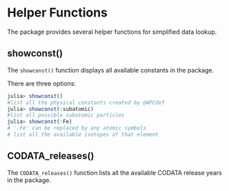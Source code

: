# Helper Functions

The package provides several helper functions for simplified data lookup.

## showconst()

The `showconst()` function displays all available constants in the package.

There are three options:

```julia
julia> showconst() 
#list all the physical constants created by @APCdef
julia> showconst(:subatomic) 
#list all possible subatomic particles
julia> showconst(:Fe) 
# ':Fe' can be replaced by any atomic symbols
# list all the available isotopes of that element
```

## CODATA_releases()

The `CODATA_releases()` function lists all the available CODATA release years in the package.